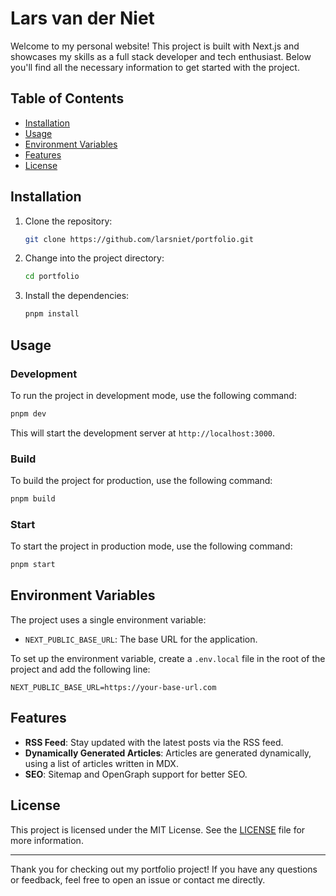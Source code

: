 # Lars van der Niet

Welcome to my personal website! This project is built with Next.js and showcases my skills as a full stack developer and tech enthusiast. Below you'll find all the necessary information to get started with the project.

## Table of Contents

- [Installation](#installation)
- [Usage](#usage)
- [Environment Variables](#environment-variables)
- [Features](#features)
- [License](#license)

## Installation

1. Clone the repository:
   ```bash
   git clone https://github.com/larsniet/portfolio.git
   ```

2. Change into the project directory:
   ```bash
   cd portfolio
   ```

3. Install the dependencies:
   ```bash
   pnpm install
   ```

## Usage

### Development

To run the project in development mode, use the following command:
```bash
pnpm dev
```

This will start the development server at `http://localhost:3000`.

### Build

To build the project for production, use the following command:
```bash
pnpm build
```

### Start

To start the project in production mode, use the following command:
```bash
pnpm start
```

## Environment Variables

The project uses a single environment variable:

- `NEXT_PUBLIC_BASE_URL`: The base URL for the application.

To set up the environment variable, create a `.env.local` file in the root of the project and add the following line:

```env
NEXT_PUBLIC_BASE_URL=https://your-base-url.com
```

## Features

- **RSS Feed**: Stay updated with the latest posts via the RSS feed.
- **Dynamically Generated Articles**: Articles are generated dynamically, using a list of articles written in MDX.
- **SEO**: Sitemap and OpenGraph support for better SEO.

## License

This project is licensed under the MIT License. See the [LICENSE](LICENSE) file for more information.

---

Thank you for checking out my portfolio project! If you have any questions or feedback, feel free to open an issue or contact me directly.